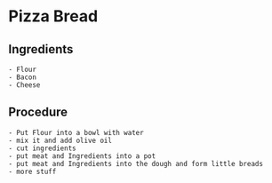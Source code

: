 # Pizza Bread 

## Ingredients

    - Flour
    - Bacon
    - Cheese
    
   
## Procedure

    - Put Flour into a bowl with water
    - mix it and add olive oil
    - cut ingredients 
    - put meat and Ingredients into a pot
    - put meat and Ingredients into the dough and form little breads
    - more stuff